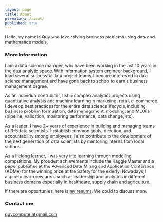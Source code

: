 ```yaml
---
layout: page
title: About
permalink: /about/
published: true
---
```


Hello, my name is Quy who love solving business problems using data and mathematics models.

### More Information
I am a data science manager, who have been working in the last 10 years in the data analytic space. With information system engineer background, I lead several successful data project teams. I became interested in data science management and have gone back to school to earn a business management degree. 

As an individual contributor, I ship complex analytics projects using quantitative analysis and machine learning in marketing, retail, e-commerce. I develop best practices for the entire data science lifecycle, including business problem formulation, data management, modeling, and MLOPs (pipeline, validation, monitoring performance, data change, etc).

As a leader, I have 2+ years of experience in building and managing teams of 3-5 data scientists. I establish common goals, direction, and accountability among employees. I also contribute to the development of the next generation of data scientists by mentoring interns from local schools.

As a lifelong learner, I was very into learning through modelling competitions. My proudest achievements include the Kaggle Master and a paper published at the Advanced Data Mining and Application Conference (ADMA) for the winning prize at the Safety for the elderly. Nowadays, I aspire to learn new areas such as leadership and analytics in different business domains especially in healthcare, supply chain and agriculture.

If there are opportunies, here is [my resume](https://docs.google.com/document/d/1n_F5naZxv_xAi4Cw1Yk0ENqM8OZFzf3SjNypb1SCQe4/edit?usp=sharing). We could to discuss more.

### Contact me

[quycompute at gmail.com](mailto:quycompute@gmail.com)
